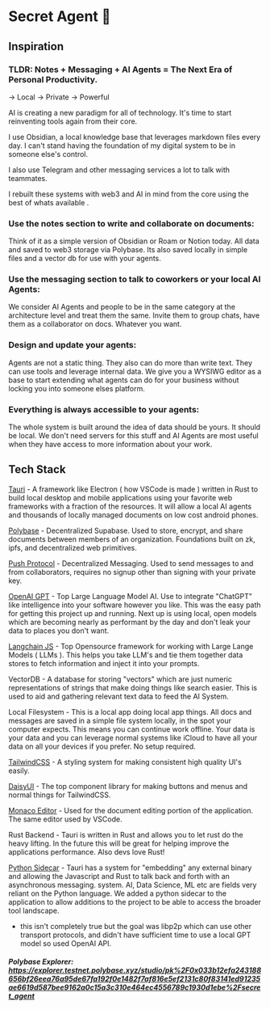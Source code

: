 # Secret Agent 🤖

## Inspiration

### TLDR: Notes + Messaging + AI Agents = The Next Era of Personal Productivity.

-> Local
-> Private
-> Powerful

AI is creating a new paradigm for all of technology.
It's time to start reinventing tools again from their core.

I use Obsidian, a local knowledge base that leverages markdown files every day.
I can't stand having the foundation of my digital system to be in someone else's control.

I also use Telegram and other messaging services a lot to talk with teammates.

I rebuilt these systems with web3 and AI in mind from the core using the best of whats available .

### Use the notes section to write and collaborate on documents:

Think of it as a simple version of Obsidian or Roam or Notion today.
All data and saved to web3 storage via Polybase.
Its also saved locally in simple files and a vector db for use with your agents.

### Use the messaging section to talk to coworkers or your local AI Agents:

We consider AI Agents and people to be in the same category at the architecture level and treat them the same. Invite them to group chats, have them as a collaborator on docs. Whatever you want.

### Design and update your agents:

Agents are not a static thing. They also can do more than write text. They can use tools and leverage internal data. We give you a WYSIWG editor as a base to start extending what agents can do for your business without locking you into someone elses platform.

### Everything is always accessible to your agents:

The whole system is built around the idea of data should be yours. It should be local. We don't need servers for this stuff and AI Agents are most useful when they have access to more information about your work.

## Tech Stack

[Tauri](https://tauri.app/) - A framework like Electron ( how VSCode is made ) written in Rust to build local desktop and mobile applications using your favorite web frameworks with a fraction of the resources. It will allow a local AI agents and thousands of locally managed documents on low cost android phones.

[Polybase](https://polybase.xyz/) - Decentralized Supabase. Used to store, encrypt, and share documents between members of an organization. Foundations built on zk, ipfs, and decentralized web primitives.

[Push Protocol](https://push.org/) - Decentralized Messaging. Used to send messages to and from collaborators, requires no signup other than signing with your private key.

[OpenAI GPT](https://platform.openai.com/docs/introduction) - Top Large Language Model AI. Use to integrate "ChatGPT" like intelligence into your software however you like. This was the easy path for getting this project up and running. Next up is using local, open models which are becoming nearly as performant by the day and don't leak your data to places you don't want.

[Langchain JS](https://js.langchain.com/docs/) - Top Opensource framework for working with Large Lange Models ( LLMs ). This helps you take LLM's and tie them together data stores to fetch information and inject it into your prompts.

VectorDB - A database for storing "vectors" which are just numeric representations of strings that make doing things like search easier. This is used to aid and gathering relevant text data to feed the AI System.

Local Filesystem - This is a local app doing local app things. All docs and messages are saved in a simple file system locally, in the spot your computer expects. This means you can continue work offline. Your data is your data and you can leverage normal systems like iCloud to have all your data on all your devices if you prefer. No setup required.

[TailwindCSS](https://tailwindcss.com/) - A styling system for making consistent high quality UI's easily.

[DaisyUI](https://daisyui.com/) - The top component library for making buttons and menus and normal things for TailwindCSS.

[Monaco Editor](https://github.com/suren-atoyan/monaco-react) - Used for the document editing portion of the application. The same editor used by VSCode.

Rust Backend - Tauri is written in Rust and allows you to let rust do the heavy lifting. In the future this will be great for helping improve the applications performance. Also devs love Rust!

[Python Sidecar](https://tauri.app/v1/guides/building/sidecar/) - Tauri has a system for "embedding" any external binary and allowing the Javascript and Rust to talk back and forth with an asynchronous messaging. system. AI, Data Science, ML etc are fields very reliant on the Python language. We added a python sidecar to the application to allow additions to the project to be able to access the broader tool landscape.

- this isn't completely true but the goal was libp2p which can use other transport protocols, and didn't have sufficient time to use a local GPT model so used OpenAI API.

##### Polybase Explorer: https://explorer.testnet.polybase.xyz/studio/pk%2F0x033b12efa243188656bf26eea76a95de67fa192f0e1482f7af816e5ef2131c80f83141ed91235ae6619d587bee9162a0c15a3c310e464ec4556789c1930d1ebe%2Fsecret_agent
